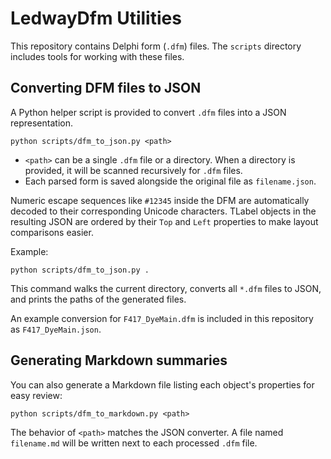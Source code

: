 # LedwayDfm Utilities

This repository contains Delphi form (`.dfm`) files. The `scripts` directory
includes tools for working with these files.

## Converting DFM files to JSON

A Python helper script is provided to convert `.dfm` files into a JSON
representation.

```
python scripts/dfm_to_json.py <path>
```

- `<path>` can be a single `.dfm` file or a directory. When a directory is
  provided, it will be scanned recursively for `.dfm` files.
- Each parsed form is saved alongside the original file as `filename.json`.

Numeric escape sequences like `#12345` inside the DFM are automatically
decoded to their corresponding Unicode characters.
TLabel objects in the resulting JSON are ordered by their `Top` and `Left`
properties to make layout comparisons easier.

Example:

```
python scripts/dfm_to_json.py .
```

This command walks the current directory, converts all `*.dfm` files to JSON,
and prints the paths of the generated files.

An example conversion for `F417_DyeMain.dfm` is included in this repository as
`F417_DyeMain.json`.

## Generating Markdown summaries

You can also generate a Markdown file listing each object's properties for easy
review:

```
python scripts/dfm_to_markdown.py <path>
```

The behavior of `<path>` matches the JSON converter. A file named
`filename.md` will be written next to each processed `.dfm` file.
